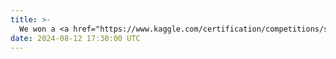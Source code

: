 ```yaml
---
title: >- 
  We won a <a href="https://www.kaggle.com/certification/competitions/shuoxing/lmsys-chatbot-arena" target="_blank">Silver Medal</a> for placing 22nd out of 1849 teams in <a href="https://www.kaggle.com/competitions/lmsys-chatbot-arena" target="_blank">LMSYS - Chatbot Arena Human Preference Predictions</a>. Thanks to my amazing collaborators!  
date: 2024-08-12 17:30:00 UTC
---
```


